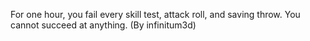 For one hour, you fail every skill test, attack roll, and saving throw. You cannot succeed at anything. (By infinitum3d)